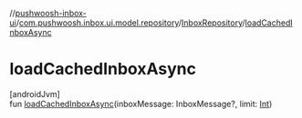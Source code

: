 //[pushwoosh-inbox-ui](../../../index.md)/[com.pushwoosh.inbox.ui.model.repository](../index.md)/[InboxRepository](index.md)/[loadCachedInboxAsync](load-cached-inbox-async.md)

# loadCachedInboxAsync

[androidJvm]\
fun [loadCachedInboxAsync](load-cached-inbox-async.md)(inboxMessage: InboxMessage?, limit: [Int](https://kotlinlang.org/api/latest/jvm/stdlib/kotlin-stdlib/kotlin/-int/index.html))
